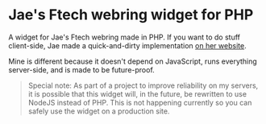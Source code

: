 # Jae's Ftech webring widget for PHP
A widget for Jae's Ftech webring made in PHP. If you want to do stuff client-side, Jae made a quick-and-dirty implementation [on her website](https://jae.fi/announcements/webring-implementation.md).

Mine is different because it doesn't depend on JavaScript, runs everything server-side, and is made to be future-proof.

> Special note: As part of a project to improve reliability on my servers, it is possible that this widget will, in the future, be rewritten to use NodeJS instead of PHP. This is not happening currently so you can safely use the widget on a production site.
